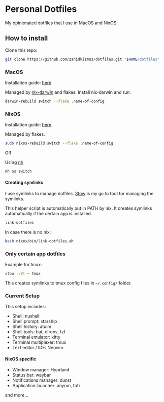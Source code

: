 # Personal Dotfiles

My opinionated dotfiles that I use in MacOS and NixOS.

## How to install

Clone this repo:

```sh
git clone https://github.com/zahidkizmaz/dotfiles.git "$HOME/dotfiles"
```

### MacOS

Installation guide: [here](./nixos/hosts/mondo/README.md)

Managed by [nix-darwin](https://github.com/LnL7/nix-darwin) and flakes.
Install nix-darwin and run:

```sh
darwin-rebuild switch --flake .name-of-config
```

### NixOS

Installation guide: [here](./nixos/README.md)

Managed by flakes.

```sh
sudo nixos-rebuild switch --flake .name-of-config
```

OR

Using [nh](https://github.com/viperML/nh)

```sh
nh os switch
```

#### Creating symlinks

I use symlinks to manage dotfiles. [Stow](https://www.gnu.org/software/stow/) is my go to tool for managing the symlinks.

This helper script is automatically put in PATH by nix.
It creates symlinks automatically if the certain app is installed.

```sh
link-dotfiles
```

In case there is no nix:

```sh
bash nixos/bin/link-dotfiles.sh
```

### Only certain app dotfiles

Example for tmux:

```sh
stow -vSt ~ tmux
```

This creates symlinks to tmux config files in `~/.config/` folder.

### Current Setup

This setup includes:

- Shell: nushell
- Shell prompt: starship
- Shell history: atuim
- Shell tools: bat, direnv, fzf
- Terminal emulator: kitty
- Terminal multiplexer: tmux
- Text editor / IDE: Neovim

#### NixOS specific

- Window manager: Hyprland
- Status bar: waybar
- Notifications manager: dunst
- Application launcher: anyrun, tofi

and more...

